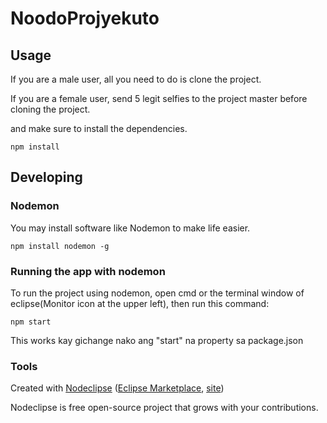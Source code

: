 

# NoodoProjyekuto



## Usage

If you are a male user, all you need to do is clone the project.

If you are a female user, send 5 legit selfies to the project master before cloning the project.

 and make sure to install the dependencies.
 
 ```
 npm install
 ```


## Developing

### Nodemon

You may install software like Nodemon to make life easier.

```
npm install nodemon -g
```


### Running the app with nodemon

To run the project using nodemon, open cmd or the terminal window of eclipse(Monitor icon at the upper left),
then run this command:
```
npm start
```
This works kay gichange nako ang "start" na property sa package.json

### Tools

Created with [Nodeclipse](https://github.com/Nodeclipse/nodeclipse-1)
 ([Eclipse Marketplace](http://marketplace.eclipse.org/content/nodeclipse), [site](http://www.nodeclipse.org))   

Nodeclipse is free open-source project that grows with your contributions.
